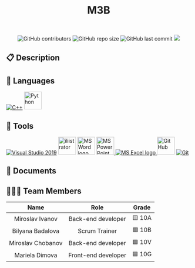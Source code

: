 <h1 align="center">M3B</h1>


<br>
<p align = "center">
    <img alt="GitHub contributors" src="https://img.shields.io/github/contributors/BSBadalova21/M3B?style=flat-square">
    <img alt="GitHub repo size" src="https://img.shields.io/github/repo-size/BSBadalova21/M3B?style=flat-square">
    <img alt="GitHub last commit" src="https://img.shields.io/github/last-commit/BSBadalova21/M3B?style=flat-square">
    <img src="https://img.shields.io/github/languages/count/BSBadalova21/M3B?style=flat-square">
</p>

## 📋 Description

## 🚀 Languages 
  <p align="left"> 
  <a href="https://www.cplusplus.com/"><img src="https://img.icons8.com/color/48/000000/c-plus-plus-logo.png" alt="C++"/></a>
  <a href="https://python.com/"><img width=48 height=48 src="https://upload.wikimedia.org/wikipedia/commons/thumb/c/c3/Python-logo-notext.svg/800px-Python-logo-notext.svg.png" alt="Python"/></a>
 
  </p>

## 🔧 Tools 
  <p align="left"> 
  <a href="https://visualstudio.microsoft.com/"><img src="https://img.icons8.com/fluency/48/000000/visual-studio.png" alt="Visual Studio 2019"/></a>
  <a><img src="https://cdn-icons-png.flaticon.com/512/5611/5611037.png" alt="iliistrator" heigh=48px width=48px/> </a>
    <a href="https://www.microsoft.com/en-ww/microsoft-365/word"><img src="https://img.icons8.com/fluency/48/000000/microsoft-word-2019.png" alt="MS Word logo" width=48px /></a>
    <a href="https://www.microsoft.com/en-us/microsoft-365/powerpoint"><img src="https://img.icons8.com/fluency/48/000000/microsoft-powerpoint-2019.png" alt="MS PowerPoint logo" width=48px />
    <a href="https://www.microsoft.com/en-us/microsoft-365/excel"><img src="https://img.icons8.com/fluency/48/000000/microsoft-excel-2019.png" alt="MS Excel logo"/>
     <a href="https://git-scm.com/"><img src="https://cdn-icons-png.flaticon.com/512/25/25231.png" alt="GitHub" heigh=48px width=48px/></a>
    <a href="https://git-scm.com/"><img src="https://img.icons8.com/color/48/000000/git.png" alt="Git"/></a>
    </a>
  </p> 
  
## 💼 Documents

## 👨🏻‍💻 Team Members
| **Name** | **Role** | **Grade** |
| :---:   | :---: | :---: |
| Miroslav Ivanov| Back-end developer | 🟨 10A |
| Bilyana Badalova | Scrum Trainer  | 🟥 10B |
| Miroslav Chobanov | Back-end developer  | 🟩 10V |
| Mariela Dimova |  Front-end developer  | 🟦 10G |

